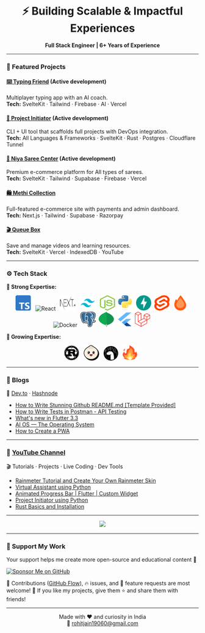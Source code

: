<h1 align="center">⚡ Building Scalable & Impactful Experiences</h1>
<p align="center">
  <strong>Full Stack Engineer | 6+ Years of Experience</strong>
</p>

---

### 🧩 Featured Projects  

#### [⌨️ Typing Friend](https://typing-friend.vercel.app/practice)  (Active development)
Multiplayer typing app with an AI coach.  
**Tech:** SvelteKit · Tailwind · Firebase · AI · Vercel  

#### [🚀 Project Initiator](https://project-initiator-ui.vercel.app/)  (Active development)
CLI + UI tool that scaffolds full projects with DevOps integration.  
**Tech:** All Languages & Frameworks · SvelteKit · Rust · Postgres · Cloudflare Tunnel  

#### [🧵 Niya Saree Center](https://niya-saree-center-2gxs.vercel.app/)  (Active development)
Premium e-commerce platform for All types of sarees.  
**Tech:** SvelteKit · Tailwind · Supabase · Firebase · Vercel  

#### [🛍️ Methi Collection](https://methicollection.com/)  
Full-featured e-commerce site with payments and admin dashboard.  
**Tech:** Next.js · Tailwind · Supabase · Razorpay  

#### [🎬 Queue Box](https://queue-box.vercel.app/)  
Save and manage videos and learning resources.  
**Tech:** SvelteKit · Vercel · IndexedDB · YouTube  

---

### ⚙️ Tech Stack  

**💪 Strong Expertise:**  
<p align="center">
  <img src="./assets/images/typescript.svg" alt="TypeScript" width="40" height="40"/> &nbsp;
  <img src="https://techstack-generator.vercel.app/react-icon.svg" alt="React" width="40" height="40"/> &nbsp;
   <picture>
    <source srcset="./assets/images/nextjs_white.svg" media="(prefers-color-scheme: dark)">
    <img src="./assets/images/nextjs.svg" alt="Next.js" width="40" height="40" />
  </picture> &nbsp;
  <img src="./assets/images/tailwind.svg" alt="Tailwind" width="40" height="40"/> &nbsp;
  <img src="./assets/images/nodejs.svg" alt="Node.js" width="40" height="40"/>&nbsp;
  <img src="./assets/images/python.svg" alt="Python" width="40" height="40"/>&nbsp;
  <img src="./assets/images/fastapi.svg" alt="FastAPI" width="40" height="40"/>&nbsp;
  <img src="./assets/images/svelte.svg" alt="Svelte" width="40" height="40"/>&nbsp;
  <img src="./assets/images/hono.svg" alt="Hono" width="40" height="40"/>&nbsp;
  <img src="https://techstack-generator.vercel.app/docker-icon.svg" alt="Docker" width="40" height="40"/>&nbsp;
  <img src="./assets/images/postgresql.png" alt="PostgreSQL" width="40" height="40"/>&nbsp;
  <img src="./assets/images/mongodb.svg" alt="MongoDB" width="40" height="40"/>&nbsp;
  <img src="./assets/images/flutter.svg" alt="Flutter" width="40" height="40"/>&nbsp;
  <img src="./assets/images/laravel.png" alt="Laravel" width="40" height="40"/>&nbsp;
</p>

**🌱 Growing Expertise:**  
<p align="center">
  <picture>
      <source srcset="./assets/images/rust_white.svg" media="(prefers-color-scheme: dark)">
      <img src="./assets/images/rust.svg" alt="Rust" width="40" height="40" />
    </picture>   &nbsp; 
    <img src="./assets/images/bun.svg" alt="Bun" width="40" height="40" />
    &nbsp;
    <picture>
      <source srcset="./assets/images/deno_white.svg" media="(prefers-color-scheme: dark)">
      <img src="./assets/images/deno.svg" alt="Deno" width="38" height="38" />
    </picture>
    &nbsp;
    <img src="./assets/images/Mojo.svg" alt="Mojo" width="40" height="40" />
    &nbsp;
    </p>

---

### 📝 Blogs  
📖 [Dev.to](https://dev.to/rohit19060)  ·  [Hashnode](https://rohit19060.hashnode.dev/)  

- [How to Write Stunning Github README.md [Template Provided]](https://dev.to/rohit19060/how-to-write-stunning-github-readme-md-template-provided-5b09)
- [How to Write Tests in Postman - API Testing](https://dev.to/rohit19060/how-to-write-tests-in-postman-api-testing-4pnn)
- [What's new in Flutter 3.3](https://dev.to/rohit19060/whats-new-in-flutter-33-leh)
- [AI OS — The Operating System](https://forem.com/rohit19060/ai-os-the-first-operating-system-built-by-humanity-for-humanity-1okf)
- [How to Create a PWA](https://rohit19060.hashnode.dev/how-to-create-a-pwa)

---

### 🎥 [YouTube Channel](https://www.youtube.com/channel/UCBkOLsuxGJJRVyV2UIK9alQ?sub_confirmation=1)  
🎬 Tutorials · Projects · Live Coding · Dev Tools  

- [Rainmeter Tutorial and Create Your Own Rainmeter Skin](https://www.youtube.com/watch?v=GG7rVrcTSIQ)  
- [Virtual Assistant using Python](https://www.youtube.com/watch?v=LQr3iyLHiU8)  
- [Animated Progress Bar | Flutter | Custom Widget](https://www.youtube.com/watch?v=2MksC_X9_Qo)  
- [Project Initiator using Python](https://www.youtube.com/watch?v=ud4P45zhCk0)  
- [Rust Basics and Installation](https://www.youtube.com/watch?v=CW-i0KAGuYI)

---

<p align="center">
  <img src="https://komarev.com/ghpvc/?username=rohit19060&label=Profile+Views&color=0e75b6&style=flat" />
</p>

---

### 🤝 Support My Work  
Your support helps me create more open-source and educational content 💙  

<a href="https://github.com/sponsors/Rohit19060/sponsorships?tier_id=162058">
  <img src="https://img.shields.io/badge/Sponsor%20Me%20on%20GitHub-181717?style=for-the-badge&logo=github" alt="Sponsor Me on GitHub" />
</a>

🎀 Contributions (<a href="https://guides.github.com/introduction/flow" title="GitHub Flow">GitHub Flow</a>), 🔥 issues, and 🥮 feature requests are most welcome!
💙 If you like my projects, give them ⭐ and share them with friends!

---

<p align="center">
  Made with ❤️ and curiosity in India  
  <br />
  📧 <a href="mailto:rohitjain19060@gmail.com">rohitjain19060@gmail.com</a>
</p>
